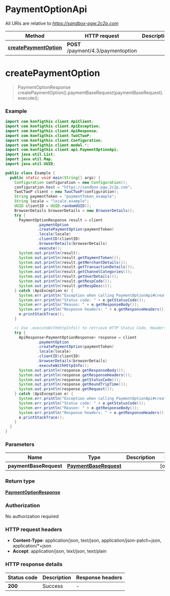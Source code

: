 # PaymentOptionApi

All URIs are relative to *https://sandbox-pgw.2c2p.com*

| Method | HTTP request | Description |
|------------- | ------------- | -------------|
| [**createPaymentOption**](PaymentOptionApi.md#createPaymentOption) | **POST** /payment/4.3/paymentoption |  |


<a name="createPaymentOption"></a>
# **createPaymentOption**
> PaymentOptionResponse createPaymentOption().paymentBaseRequest(paymentBaseRequest).execute();



### Example
```java
import com.konfigthis.client.ApiClient;
import com.konfigthis.client.ApiException;
import com.konfigthis.client.ApiResponse;
import com.konfigthis.client.TwoCTwoP;
import com.konfigthis.client.Configuration;
import com.konfigthis.client.model.*;
import com.konfigthis.client.api.PaymentOptionApi;
import java.util.List;
import java.util.Map;
import java.util.UUID;

public class Example {
  public static void main(String[] args) {
    Configuration configuration = new Configuration();
    configuration.host = "https://sandbox-pgw.2c2p.com";
    TwoCTwoP client = new TwoCTwoP(configuration);
    String paymentToken = "paymentToken_example";
    String locale = "locale_example";
    UUID clientID = UUID.randomUUID();
    BrowserDetails browserDetails = new BrowserDetails();
    try {
      PaymentOptionResponse result = client
              .paymentOption
              .createPaymentOption(paymentToken)
              .locale(locale)
              .clientID(clientID)
              .browserDetails(browserDetails)
              .execute();
      System.out.println(result);
      System.out.println(result.getPaymentToken());
      System.out.println(result.getMerchantDetails());
      System.out.println(result.getTransactionDetails());
      System.out.println(result.getChannelCategories());
      System.out.println(result.getUserDetails());
      System.out.println(result.getRespCode());
      System.out.println(result.getRespDesc());
    } catch (ApiException e) {
      System.err.println("Exception when calling PaymentOptionApi#createPaymentOption");
      System.err.println("Status code: " + e.getStatusCode());
      System.err.println("Reason: " + e.getResponseBody());
      System.err.println("Response headers: " + e.getResponseHeaders());
      e.printStackTrace();
    }

    // Use .executeWithHttpInfo() to retrieve HTTP Status Code, Headers and Request
    try {
      ApiResponse<PaymentOptionResponse> response = client
              .paymentOption
              .createPaymentOption(paymentToken)
              .locale(locale)
              .clientID(clientID)
              .browserDetails(browserDetails)
              .executeWithHttpInfo();
      System.out.println(response.getResponseBody());
      System.out.println(response.getResponseHeaders());
      System.out.println(response.getStatusCode());
      System.out.println(response.getRoundTripTime());
      System.out.println(response.getRequest());
    } catch (ApiException e) {
      System.err.println("Exception when calling PaymentOptionApi#createPaymentOption");
      System.err.println("Status code: " + e.getStatusCode());
      System.err.println("Reason: " + e.getResponseBody());
      System.err.println("Response headers: " + e.getResponseHeaders());
      e.printStackTrace();
    }
  }
}

```

### Parameters

| Name | Type | Description  | Notes |
|------------- | ------------- | ------------- | -------------|
| **paymentBaseRequest** | [**PaymentBaseRequest**](PaymentBaseRequest.md)|  | [optional] |

### Return type

[**PaymentOptionResponse**](PaymentOptionResponse.md)

### Authorization

No authorization required

### HTTP request headers

 - **Content-Type**: application/json, text/json, application/json-patch+json, application/*+json
 - **Accept**: application/json, text/json, text/plain

### HTTP response details
| Status code | Description | Response headers |
|-------------|-------------|------------------|
| **200** | Success |  -  |

